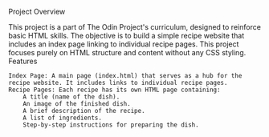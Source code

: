Project Overview

This project is a part of The Odin Project's curriculum, designed to reinforce basic HTML skills. The objective is to build a simple recipe website that includes an index page linking to individual recipe pages. This project focuses purely on HTML structure and content without any CSS styling.
Features

    Index Page: A main page (index.html) that serves as a hub for the recipe website. It includes links to individual recipe pages.
    Recipe Pages: Each recipe has its own HTML page containing:
        A title (name of the dish).
        An image of the finished dish.
        A brief description of the recipe.
        A list of ingredients.
        Step-by-step instructions for preparing the dish.

